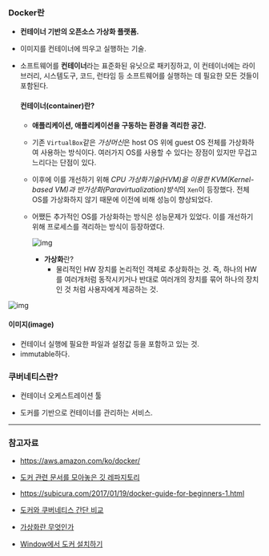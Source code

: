 

### Docker란

- **컨테이너 기반의 오픈소스 가상화 플랫폼.** 

- 이미지를 컨테이너에 띄우고 실행하는 기술.

- 소프트웨어를 **컨테이너**라는 표준화된 유닛으로 패키징하고, 이 컨테이너에는 라이브러리, 시스템도구, 코드, 런타임 등 소프트웨어를 실행하는 데 필요한 모든 것들이 포함된다.

  

  #### **컨테이너(container)란?**

  - **애플리케이션, 애플리케이션을 구동하는 환경을 격리한 공간.**

  - 기존 `VirtualBox`같은 *가상머신*은 host OS 위에 guest OS 전체를 가상화하여 사용하는 방식이다. 여러가지 OS를 사용할 수 있다는 장점이 있지만 무겁고 느리다는 단점이 있다.

  - 이후에 이를 개선하기 위해 *CPU 가상화기술(HVM)을 이용한 KVM(Kernel-based VM)과 반가상화(Paravirtualization)방식*의 `Xen`이 등장했다. 전체 OS를 가상화하지 않기 때문에 이전에 비해 성능이 향상되었다.

  - 어쨌든 추가적인 OS를 가상화하는 방식은 성능문제가 있었다. 이를 개선하기 위해 프로세스를 격리하는 방식이 등장하였다.

    ![img](https://media.vlpt.us/images/ckstn0777/post/79726ae8-55ec-4f5e-88a3-ef976bc97c43/image.png)

    - **가상화**란?
      - 물리적인 HW 장치를 논리적인 객체로 추상화하는 것. 즉, 하나의 HW를 여러개처럼 동작시키거나 반대로 여러개의 장치를 묶어 하나의 장치인 것 처럼 사용자에게 제공하는 것. 

![img](https://blog.kakaocdn.net/dn/bOopWd/btqyAcmVho9/kZW4AzFrGuuIX4Mjb6Smtk/img.png)



#### 이미지(image)

- 컨테이너 실행에 필요한 파일과 설정값 등을 포함하고 있는 것. 
- immutable하다.



### 쿠버네티스란?

- 컨테이너 오케스트레이션 툴

- 도커를 기반으로 컨테이너를 관리하는 서비스. 



----

### 참고자료

- https://aws.amazon.com/ko/docker/

- [도커 관련 문서를 모아놓은 깃 레파지토리](https://github.com/remotty/documents.docker.co.kr)

- https://subicura.com/2017/01/19/docker-guide-for-beginners-1.html

- [도커와 쿠버네티스 간단 비교](https://wooono.tistory.com/109)

- [가상화란 무엇인가](https://subicura.com/2017/01/19/docker-guide-for-beginners-1.html)

- [Window에서 도커 설치하기](https://goddaehee.tistory.com/251)